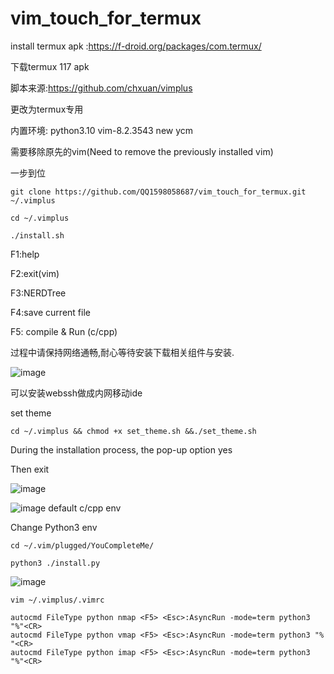 # vim_touch_for_termux

install termux apk :https://f-droid.org/packages/com.termux/

下载termux 117 apk

脚本来源:https://github.com/chxuan/vimplus

更改为termux专用

内置环境: python3.10   vim-8.2.3543  new ycm

需要移除原先的vim(Need to remove the previously installed vim)

一步到位

    git clone https://github.com/QQ1598058687/vim_touch_for_termux.git ~/.vimplus
    
    cd ~/.vimplus
    
    ./install.sh
    

F1:help    

F2:exit(vim)  

F3:NERDTree  

F4:save current file

F5: compile & Run (c/cpp)
    
过程中请保持网络通畅,耐心等待安装下载相关组件与安装.

![image](https://github.com/QQ1598058687/vim_touch_for_termux/blob/main/demo.gif)

可以安装webssh做成内网移动ide


set theme

    cd ~/.vimplus && chmod +x set_theme.sh &&./set_theme.sh

During the installation process, the pop-up option yes

 Then exit

![image](https://github.com/QQ1598058687/vim_touch_for_termux/blob/main/Screenshot_2021-10-27-06-12-46-934_com.termux.png)


![image](https://github.com/QQ1598058687/vim_touch_for_termux/blob/main/Mobile%20ide.gif)
default c/cpp env

Change Python3 env

    cd ~/.vim/plugged/YouCompleteMe/
    
    python3 ./install.py

![image](https://github.com/QQ1598058687/vim_touch_for_termux/blob/main/Screenshot_2021-10-21-19-47-50-079_com.termux.png)

    vim ~/.vimplus/.vimrc

    autocmd FileType python nmap <F5> <Esc>:AsyncRun -mode=term python3 "%"<CR>
    autocmd FileType python vmap <F5> <Esc>:AsyncRun -mode=term python3 "% "<CR>
    autocmd FileType python imap <F5> <Esc>:AsyncRun -mode=term python3 "%"<CR>
    
    
